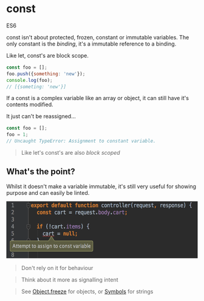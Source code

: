 # const

<div class="spec es6">ES6</div>


const isn't about protected, frozen, constant or immutable variables. The only constant is the *binding*, it's a immutable reference to a binding.

Like let, const's are block scope.

```javascript
const foo = [];
foo.push({something: 'new'});
console.log(foo);
// [{someting: 'new'}]
```

If a const is a complex variable like an array or object, it can still have it's contents modified.

It just can't be reassigned...

```javascript
const foo = [];
foo = 1;
// Uncaught TypeError: Assignment to constant variable.
```

> Like let's const's are also *block scoped*

## What's the point?
Whilst it doesn't make a variable immutable, it's still very useful for showing purpose and can easily be linted.

<img src="/img/const-error.png" height="150" />

> Don't rely on it for behaviour

> Think about it more as signalling intent

> See [Object.freeze](/objects/freeze.html) for objects, or [Symbols](https://developer.mozilla.org/en-US/docs/Web/JavaScript/Reference/Global_Objects/Symbol) for strings
